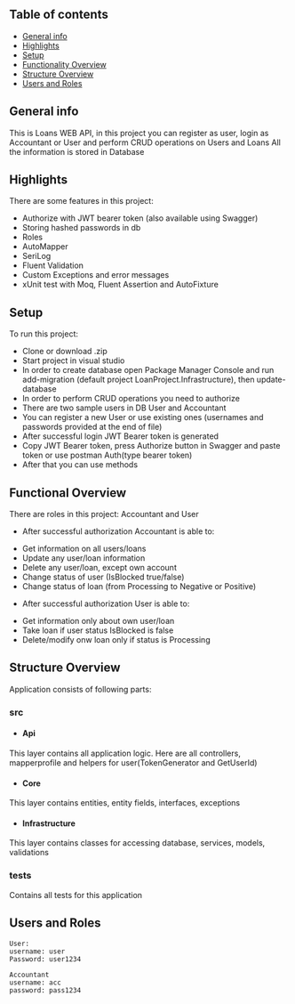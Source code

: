 ## Table of contents
* [General info](#general-info)
* [Highlights](#highlights)
* [Setup](#setup)
* [Functionality Overview](#functionality-overview)
* [Structure Overview](#structure-overview)
* [Users and Roles](#users-and-roles)


## General info
This is Loans WEB API, in this project you can register as user,
login as Accountant or User and perform CRUD operations on Users and Loans
All the information is stored in Database
	
## Highlights
There are some features in this project:
* Authorize with JWT bearer token (also available using Swagger)
* Storing hashed passwords in db
* Roles
* AutoMapper
* SeriLog
* Fluent Validation
* Custom Exceptions and error messages
* xUnit test with Moq, Fluent Assertion and AutoFixture 
	
## Setup
To run this project: 
* Clone or download .zip
* Start project in visual studio
* In order to create database open Package Manager Console and run add-migration (default project LoanProject.Infrastructure), then update-database
* In order to perform CRUD operations you need to authorize
* There are two sample users in DB User and Accountant 
* You can register a new User or use existing ones (usernames and passwords provided at the end of file)
* After successful login JWT Bearer token is generated
* Copy JWT Bearer token, press Authorize button in Swagger and paste token or use postman Auth(type bearer token)
* After that you can use methods

## Functional Overview
There are roles in this project: Accountant and User
- After successful authorization Accountant is able to:
* Get information on all users/loans
* Update any user/loan information
* Delete any user/loan, except own account
* Change status of user (IsBlocked true/false)
* Change status of loan (from Processing to Negative or Positive)

- After successful authorization User is able to:
* Get information only about own user/loan
* Take loan if user status IsBlocked is false
* Delete/modify onw loan only if status is Processing

## Structure Overview
Application consists of following parts:
### src
* #### Api
This layer contains all application logic. Here are all controllers, mapperprofile and helpers for user(TokenGenerator and GetUserId)
* #### Core
This layer contains entities, entity fields, interfaces, exceptions
* #### Infrastructure
This layer contains classes for accessing database, services, models, validations
### tests
Contains all tests for this application


## Users and Roles
```
User:
username: user
Password: user1234

Accountant
username: acc
password: pass1234
```

